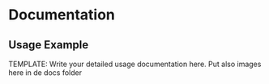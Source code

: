 # Documentation

## Usage Example

TEMPLATE: Write your detailed usage documentation here. Put also images here in de docs folder
